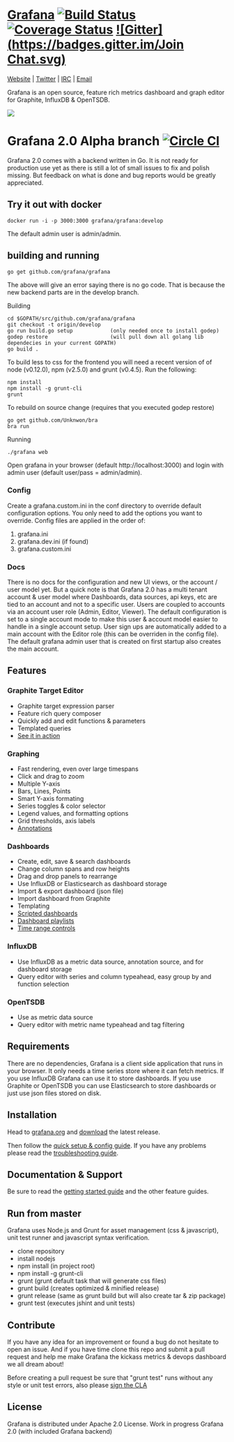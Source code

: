 [Grafana](http://grafana.org) [![Build Status](https://api.travis-ci.org/grafana/grafana.svg)](https://travis-ci.org/grafana/grafana) [![Coverage Status](https://coveralls.io/repos/grafana/grafana/badge.png)](https://coveralls.io/r/grafana/grafana) [![Gitter](https://badges.gitter.im/Join Chat.svg)](https://gitter.im/grafana/grafana?utm_source=badge&utm_medium=badge&utm_campaign=pr-badge&utm_content=badge)
================
[Website](http://grafana.org) |
[Twitter](https://twitter.com/grafana) |
[IRC](https://webchat.freenode.net/?channels=grafana) |
[Email](mailto:contact@grafana.org)

Grafana is an open source, feature rich metrics dashboard and graph editor for
Graphite, InfluxDB & OpenTSDB.

![](http://grafana.org/assets/img/start_page_bg.png)

# Grafana 2.0 Alpha branch [![Circle CI](https://circleci.com/gh/grafana/grafana.svg?style=svg)](https://circleci.com/gh/grafana/grafana)

Grafana 2.0 comes with a backend written in Go. It is not ready for production use yet as there is still a lot of small
issues to fix and polish missing. But feedback on what is done and bug reports would be greatly appreciated.

## Try it out with docker
```
docker run -i -p 3000:3000 grafana/grafana:develop
```
The default admin user is admin/admin.

## building and running

```
go get github.com/grafana/grafana
```
The above will give an error saying there is no go code. That is because the new backend parts are in the develop branch.

Building
```
cd $GOPATH/src/github.com/grafana/grafana
git checkout -t origin/develop
go run build.go setup            (only needed once to install godep)
godep restore                    (will pull down all golang lib dependecies in your current GOPATH)
go build .
```

To build less to css for the frontend you will need a recent version of of node (v0.12.0),
npm (v2.5.0) and grunt (v0.4.5). Run the following:

```
npm install
npm install -g grunt-cli
grunt
```

To rebuild on source change (requires that you executed godep restore)
```
go get github.com/Unknwon/bra
bra run
```

Running
```
./grafana web
```
Open grafana in your browser (default http://localhost:3000) and login with admin user (default user/pass = admin/admin).

### Config
Create a grafana.custom.ini in the conf directory to override default configuration options.
You only need to add the options you want to override. Config files are applied in the order of:

1. grafana.ini
2. grafana.dev.ini (if found)
3. grafana.custom.ini

### Docs
There is no docs for the configuration and new UI views, or the account / user model yet. But a quick note
is that Grafana 2.0 has a multi tenant account & user model where Dashboards, data sources, api keys, etc are
tied to an account and not to a specific user. Users are coupled to accounts via an account user role (Admin, Editor, Viewer).
The default configuration is set to a single account mode to make this user & account model easier to handle in a single account setup.
User sign ups are automatically added to a main account with the Editor role (this can be overriden in the config file). The default
grafana admin user that is created on first startup also creates the main account.


## Features
### Graphite Target Editor
- Graphite target expression parser
- Feature rich query composer
- Quickly add and edit functions & parameters
- Templated queries
- [See it in action](http://grafana.org/docs/features/graphite)

### Graphing
- Fast rendering, even over large timespans
- Click and drag to zoom
- Multiple Y-axis
- Bars, Lines, Points
- Smart Y-axis formating
- Series toggles & color selector
- Legend values, and formatting options
- Grid thresholds, axis labels
- [Annotations](http://grafana.org/docs/features/annotations)

### Dashboards
- Create, edit, save & search dashboards
- Change column spans and row heights
- Drag and drop panels to rearrange
- Use InfluxDB or Elasticsearch as dashboard storage
- Import & export dashboard (json file)
- Import dashboard from Graphite
- Templating
- [Scripted dashboards](http://grafana.org/docs/features/scripted_dashboards)
- [Dashboard playlists](http://grafana.org/docs/features/playlist)
- [Time range controls](http://grafana.org/docs/features/time_range)

### InfluxDB
- Use InfluxDB as a metric data source, annotation source, and for dashboard storage
- Query editor with series and column typeahead, easy group by and function selection

### OpenTSDB
- Use as metric data source
- Query editor with metric name typeahead and tag filtering

## Requirements
There are no dependencies, Grafana is a client side application that runs in your browser. It only needs a time series store where it can fetch metrics. If you use InfluxDB Grafana can use it to store dashboards. If you use Graphite or OpenTSDB you can use Elasticsearch to store dashboards or just use json files stored on disk.

## Installation
Head to [grafana.org](http://grafana.org) and [download](http://grafana.org/download/)
the latest release.

Then follow the [quick setup & config guide](http://grafana.org/docs/). If you have any problems please
read the [troubleshooting guide](http://grafana.org/docs/troubleshooting).

## Documentation & Support
Be sure to read the [getting started guide](http://grafana.org/docs/features/intro) and the other
feature guides.

## Run from master
Grafana uses Node.js and Grunt for asset management (css & javascript), unit test runner and javascript syntax verification.
- clone repository
- install nodejs
- npm install (in project root)
- npm install -g grunt-cli
- grunt   (grunt default task that will generate css files)
- grunt build (creates optimized & minified release)
- grunt release (same as grunt build but will also create tar & zip package)
- grunt test (executes jshint and unit tests)

## Contribute
If you have any idea for an improvement or found a bug do not hesitate to open an issue.
And if you have time clone this repo and submit a pull request and help me make Grafana
the kickass metrics & devops dashboard we all dream about!

Before creating a pull request be sure that "grunt test" runs without any style or unit test errors, also
please [sign the CLA](http://grafana.org/docs/contributing/cla.html)

## License

Grafana is distributed under Apache 2.0 License.
Work in progress Grafana 2.0 (with included Grafana backend)

